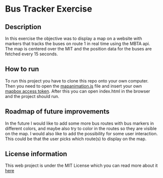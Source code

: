 # Bus Tracker Exercise

## Description
In this exercise the objective was to display a map on a website with markers that tracks the buses on route 1 in real time using the MBTA api. The map is centered over the MIT and the position data for the buses are fetched every 15 seconds.

## How to run
To run this project you have to clone this repo onto your own computer. Then you need to open the [mapanimation.js](mapanimation.js) file and insert your own [mapbox access token](https://account.mapbox.com/access-tokens/). After this you can open index.html in the browser and the project should run.

## Roadmap of future improvements
In the future I would like to add some more bus routes with bus markers in different colors, and maybe also try to color in the routes so they are visible on the map. I would also like to add the possibility for some user interaction. This could be that the user picks which route(s) to display on the map.

## License information
This web project is under the MIT License which you can read more about it [here](LICENSE)
